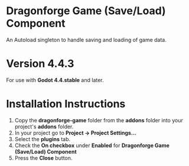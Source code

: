 # Dragonforge Game (Save/Load) Component
An Autoload singleton to handle saving and loading of game data.
# Version 4.4.3
For use with **Godot 4.4.stable** and later.
# Installation Instructions
1. Copy the **dragonforge-game** folder from the **addons** folder into your project's **addons** folder.
2. In your project go to **Project -> Project Settings...**
3. Select the **plugins** tab.
4. Check the **On checkbox** under **Enabled** for **Dragonforge Game (Save/Load) Component**
5. Press the **Close** button.
